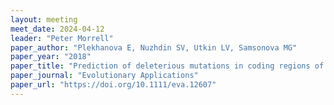 ```yaml
---
layout: meeting
meet_date: 2024-04-12
leader: "Peter Morrell"
paper_author: "Plekhanova E, Nuzhdin SV, Utkin LV, Samsonova MG"
paper_year: "2018"
paper_title: "Prediction of deleterious mutations in coding regions of mammals with transfer learning"
paper_journal: "Evolutionary Applications"
paper_url: "https://doi.org/10.1111/eva.12607"
---
```

